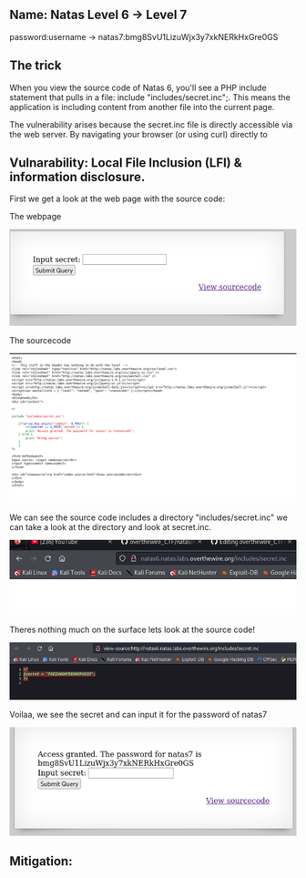 ## Name: Natas Level 6 → Level 7

password:username ->
natas7:bmg8SvU1LizuWjx3y7xkNERkHxGre0GS  

## The trick
When you view the source code of Natas 6, you'll see a PHP include statement that pulls in a file: include "includes/secret.inc";. This means the application is including content from another file into the current page.

The vulnerability arises because the secret.inc file is directly accessible via the web server. By navigating your browser (or using curl) directly to 

## Vulnarability:  Local File Inclusion (LFI) & information disclosure.

First we get a look at the web page with the source code:

The webpage

![Alt text for the image](natas7_4.png)

The sourcecode

![Alt text for the image](natas7.png)

We can see the source code includes a directory  "includes/secret.inc" we can take a look at the directory and look at secret.inc.

![Alt text for the image](natas7_1.png)

Theres nothing much on the surface lets look at the source code!

![Alt text for the image](natas7_2.png)

Voilaa, we see the secret and can input it for the password of natas7

![Alt text for the image](natas_3.png)

## Mitigation: 


